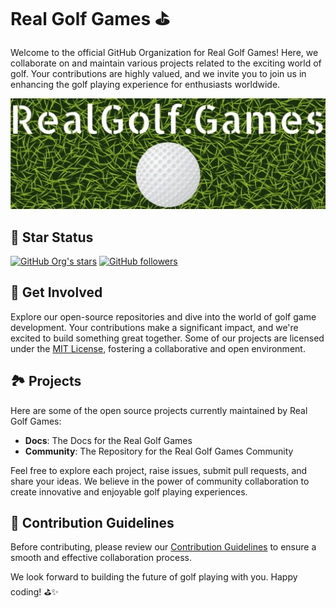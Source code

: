 # Real Golf Games ⛳️

Welcome to the official GitHub Organization for Real Golf Games! Here, we collaborate on and maintain various projects related to the exciting world of golf. Your contributions are highly valued, and we invite you to join us in enhancing the golf playing experience for enthusiasts worldwide.

![Real Golf Games](/img/logo_banner.PNG)

## 🌟 Star Status

[![GitHub Org's stars](https://img.shields.io/github/stars/realgolf?style=for-the-badge&color=goldenrod)](https://github.com/realgolf?tab=stars)
[![GitHub followers](https://img.shields.io/github/followers/realgolf?style=for-the-badge)](https://github.com/realgolf?tab=followers)

## 🚀 Get Involved

Explore our open-source repositories and dive into the world of golf game development. Your contributions make a significant impact, and we're excited to build something great together. Some of our projects are licensed under the [MIT License](https://github.com/search?q=org%3Arealgolf++license%3Amit+&type=repositories), fostering a collaborative and open environment.

## 🏞️ Projects

Here are some of the open source projects currently maintained by Real Golf Games:

- **Docs**: The Docs for the Real Golf Games
- **Community**: The Repository for the Real Golf Games Community

Feel free to explore each project, raise issues, submit pull requests, and share your ideas. We believe in the power of community collaboration to create innovative and enjoyable golf playing experiences.

## 📝 Contribution Guidelines

Before contributing, please review our [Contribution Guidelines](./CONTRIBUTING.md) to ensure a smooth and effective collaboration process.

We look forward to building the future of golf playing with you. Happy coding! ⛳️✨
